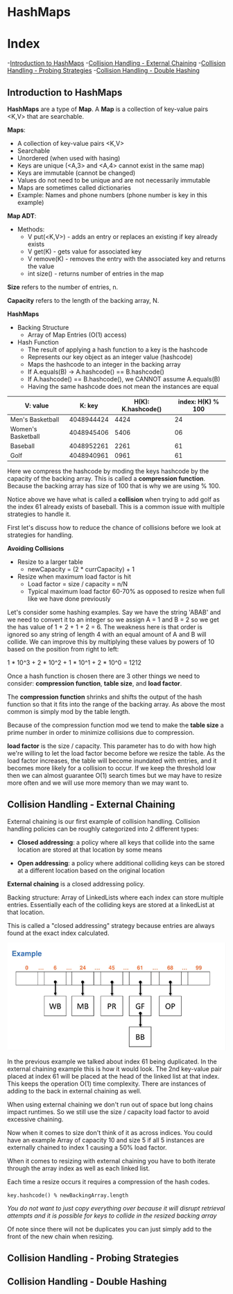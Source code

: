 # HashMaps

# Index
-[Introduction to HashMaps](#introduction-to-hashmaps)
-[Collision Handling - External Chaining](#collision-handling---external-chaining)
-[Collision Handling - Probing Strategies](#collision-handling---probing-strategies)
-[Collision Handling - Double Hashing](#collision-handling---double-hashing)

## Introduction to HashMaps 

**HashMaps** are a type of **Map**. A **Map** is a collection of key-value pairs <K,V> that are searchable. 

**Maps**:
- A collection of key-value pairs <K,V>
- Searchable
- Unordered (when used with hasing)
- Keys are unique (<A,3> and <A,4> cannot exist in the same map)
- Keys are immutable (cannot be changed)
- Values do not need to be unique and are not necessarily immutable
- Maps are sometimes called dictionaries
- Example: Names and phone numbers (phone number is key in this example)

**Map ADT**:
- Methods:
    - V put(<K,V>) - adds an entry or replaces an existing if key already exists
    - V get(K) - gets value for associated key
    - V remove(K) - removes the entry with the associated key and returns the value
    - int size() - returns number of entries in the map

**Size** refers to the number of entries, n.

**Capacity** refers to the length of the backing array, N.

**HashMaps**
- Backing Structure
    - Array of Map Entries (O(1) access)
- Hash Function
    - The result of applying a hash function to a key is the hashcode
    - Represents our key object as an integer value (hashcode)
    - Maps the hashcode to an integer in the backing array
    - If A.equals(B) -> A.hashcode() == B.hashcode()
    - If A.hashcode() == B.hashcode(), we CANNOT assume A.equals(B)
    - Having the same hashcode does not mean the instances are equal


|V: value|K: key|H(K): K.hashcode()|index: H(K) % 100|
|--------|------|------------------|-----------------|
|Men's Basketball|4048944424|4424|24|
|Women's Basketball|4048945406|5406|06|
|Baseball|4048952261|2261|61|
|Golf|4048940961|0961|61|


Here we compress the hashcode by moding the keys hashcode by the capacity of the backing array. This is called a **compression function**. Because the backing array has size of 100 that is why we are using % 100.

Notice above we have what is called a **collision** when trying to add golf as the index 61 already exists of baseball. This is a common issue with multiple strategies to handle it.

First let's discuss how to reduce the chance of collisions before we look at strategies for handling.

**Avoiding Collisions**
- Resize to a larger table
    - newCapacity = (2 * currCapacity) + 1
- Resize when maximum load factor is hit
    - Load factor = size / capacity = n/N
    - Typical maximum load factor 60-70% as opposed to resize when full like we have done previously

Let's consider some hashing examples. Say we have the string 'ABAB' and we need to convert it to an integer so we assign A = 1 and B = 2 so we get the has value of 1 + 2 + 1 + 2 = 6. The weakness here is that order is ignored so any string of length 4 with an equal amount of A and B will collide. We can improve this by multiplying these values by powers of 10 based on the position from right to left:

1 * 10^3 + 2 * 10^2 + 1 * 10^1 + 2 * 10^0 = 1212

Once a hash function is chosen there are 3 other things we need to consider: **compression function**, **table size**, and **load factor**.

The **compression function** shrinks and shifts the output of the hash function so that it fits into the range of the backing array. As above the most common is simply mod by the table length.

Because of the compression function mod we tend to make the **table size** a prime number in order to minimize collisions due to compression. 

**load factor** is the size / capacity. This parameter has to do with how high we're willing to let the load factor become before we resize the table. As the load factor increases, the table will become inundated with entries, and it becomes more likely for a collision to occur. If we keep the threshold low then we can almost guarantee O(1) search times but we may have to resize more often and we will use more memory than we may want to.

## Collision Handling - External Chaining

External chaining is our first example of collision handling. Collision handling policies can be roughly categorized into 2 different types:

- **Closed addressing**: a policy where all keys that collide into the same location are stored at that location by some means

- **Open addressing**: a policy where additional colliding keys can be stored at a different location based on the original location

**External chaining** is a closed addressing policy. 

Backing structure: Array of LinkedLists where each index can store multiple entries. Essentially each of the colliding keys are stored at a linkedList at that location.

This is called a "closed addressing" strategy because entries are always found at the exact index calculated.

![](/Binary%20Trees,%20Heaps,%20Skiplists%20and%20HashMaps/7_hashmaps/images/HashmapsExternalChaining.png)

In the previous example we talked about index 61 being duplicated. In the external chaining example this is how it would look. The 2nd key-value pair placed at index 61 will be placed at the head of the linked list at that index. This keeps the operation O(1) time complexity. There are instances of adding to the back in external chaining as well.

When using external chaining we don't run out of space but long chains impact runtimes. So we still use the size / capacity load factor to avoid excessive chaining.

Now when it comes to size don't think of it as across indices. You could have an example Array of capacity 10 and size 5 if all 5 instances are externally chained to index 1 causing a 50% load factor.

When it comes to resizing with external chaining you have to both iterate through the array index as well as each linked list.

Each time a resize occurs it requires a compression of the hash codes.

```
key.hashcode() % newBackingArray.length
```

*You do not want to just copy everything over because it will disrupt retrieval attempts and it is possible for keys to collide in the resized backing array*

Of note since there will not be duplicates you can just simply add to the front of the new chain when resizing.

## Collision Handling - Probing Strategies

## Collision Handling - Double Hashing